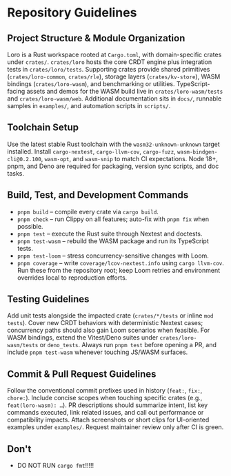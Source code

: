 # Repository Guidelines

## Project Structure & Module Organization
Loro is a Rust workspace rooted at `Cargo.toml`, with domain-specific crates under `crates/`. `crates/loro` hosts the core CRDT engine plus integration tests in `crates/loro/tests`. Supporting crates provide shared primitives (`crates/loro-common`, `crates/rle`), storage layers (`crates/kv-store`), WASM bindings (`crates/loro-wasm`), and benchmarking or utilities. TypeScript-facing assets and demos for the WASM build live in `crates/loro-wasm/tests` and `crates/loro-wasm/web`. Additional documentation sits in `docs/`, runnable samples in `examples/`, and automation scripts in `scripts/`.

## Toolchain Setup
Use the latest stable Rust toolchain with the `wasm32-unknown-unknown` target installed. Install `cargo-nextest`, `cargo-llvm-cov`, `cargo-fuzz`, `wasm-bindgen-cli@0.2.100`, `wasm-opt`, and `wasm-snip` to match CI expectations. Node 18+, pnpm, and Deno are required for packaging, version sync scripts, and doc tasks.

## Build, Test, and Development Commands
- `pnpm build` – compile every crate via `cargo build`.
- `pnpm check` – run Clippy on all features; auto-fix with `pnpm fix` when possible.
- `pnpm test` – execute the Rust suite through Nextest and doctests.
- `pnpm test-wasm` – rebuild the WASM package and run its TypeScript tests.
- `pnpm test-loom` – stress concurrency-sensitive changes with Loom.
- `pnpm coverage` – write `coverage/lcov-nextest.info` using `cargo llvm-cov`.
Run these from the repository root; keep Loom retries and environment overrides local to reproduction efforts.

## Testing Guidelines
Add unit tests alongside the impacted crate (`crates/*/tests` or inline `mod tests`). Cover new CRDT behaviors with deterministic Nextest cases; concurrency paths should also gain Loom scenarios when feasible. For WASM bindings, extend the Vitest/Deno suites under `crates/loro-wasm/tests` or `deno_tests`. Always run `pnpm test` before opening a PR, and include `pnpm test-wasm` whenever touching JS/WASM surfaces.

## Commit & Pull Request Guidelines
Follow the conventional commit prefixes used in history (`feat:`, `fix:`, `chore:`). Include concise scopes when touching specific crates (e.g., `feat(loro-wasm): …`). PR descriptions should summarize intent, list key commands executed, link related issues, and call out performance or compatibility impacts. Attach screenshots or short clips for UI-oriented examples under `examples/`. Request maintainer review only after CI is green.

## Don't

- DO NOT RUN `cargo fmt`!!!!!
